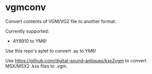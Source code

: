 # vgmconv

Convert contents of VGM/VGZ file to another format.

Currently supported:

* AY8910 to YM6!

Use this repo's aylet to convert .ay to YM6!

Use https://github.com/digital-sound-antiques/kss2vgm to convert MSX/MSX2 .kss files to .vgm.

